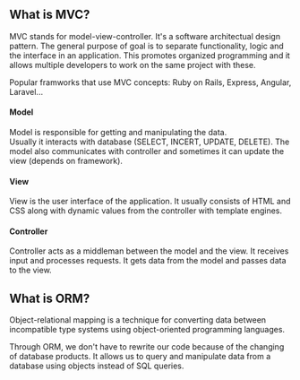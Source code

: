 ## What is MVC?

MVC stands for model-view-controller. It's a software architectual design pattern. The general purpose of goal is to separate functionality, logic and the interface in an application. This promotes organized programming and it allows multiple developers to work on the same project with these.  

Popular framworks that use MVC concepts: Ruby on Rails, Express, Angular, Laravel...

#### Model  
Model is responsible for getting and manipulating the data.  
Usually it interacts with database (SELECT, INCERT, UPDATE, DELETE). The model also communicates with controller and sometimes it can update the view (depends on framework).  

#### View  
View is the user interface of the application. It usually consists of HTML and CSS along with dynamic values from the controller with template engines.  

#### Controller  
Controller acts as a middleman between the model and the view. It receives input and processes requests. It gets data from the model and passes data to the view.  

## What is ORM?

Object-relational mapping is a technique for converting data between incompatible type systems using object-oriented programming languages.  

Through ORM, we don't have to rewrite our code because of the changing of database products. It allows us to query and manipulate data from a database using objects instead of SQL queries.
